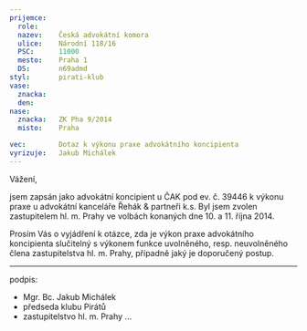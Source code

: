 ```yaml
---
prijemce: 
  role:
  nazev:    Česká advokátní komora
  ulice:    Národní 118/16
  PSC:      11000
  mesto:    Praha 1
  DS:       n69admd
styl:       pirati-klub
vase:
  znacka:   
  den:
nase:
  znacka:   ZK Pha 9/2014
  misto:    Praha

vec:        Dotaz k výkonu praxe advokátního koncipienta
vyrizuje:   Jakub Michálek
---
```


Vážení,

jsem zapsán jako advokátní koncipient u ČAK pod ev. č. 39446 k výkonu praxe u advokátní kanceláře Řehák & partneři k.s. Byl jsem zvolen zastupitelem hl. m. Prahy ve volbách konaných dne 10. a 11. října 2014. 

Prosím Vás o vyjádření k otázce, zda je výkon praxe advokátního koncipienta slučitelný s výkonem funkce uvolněného, resp. neuvolněného člena zastupitelstva hl. m. Prahy, případně jaký je doporučený postup.

---
podpis: 
  - Mgr. Bc. Jakub Michálek
  - předseda klubu Pirátů
  - zastupitelstvo hl. m. Prahy
...
